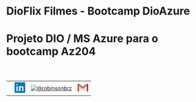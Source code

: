 # DioFlix Filmes - Bootcamp DioAzure
<div width="720" >
  <h1 align="left">Projeto DIO / MS Azure para o bootcamp Az204 </h1>
  <h2 align="left"></h2>
  <br>

  
  <div align="center">
    <table>
      </tr>
            <td>
                <a  href="https://www.linkedin.com/in/robinsonbrz/">
            </td>
        <td>
            <a  href="https://www.linkedin.com/in/robinsonbrz/">
            <img src="https://raw.githubusercontent.com/robinsonbrz/robinsonbrz/main/static/img/linkedin.png" width="30" height="auto">
        </td>
        <td>
            <a  href="https://www.linkedin.com/in/robinsonbrz/">
            <img  src="https://avatars.githubusercontent.com/u/18150643?s=96&amp;v=4" alt="@robinsonbrz" width="30" height="auto">
        </td>
        <td>
            <a href="mailto:robinsonbrz@gmail.com">
            <img src="https://raw.githubusercontent.com/robinsonbrz/robinsonbrz/main/static/img/gmail.png" width="30" height="auto" ></a>
        </td>
      </tr>
    </table>
  </div>



</div>